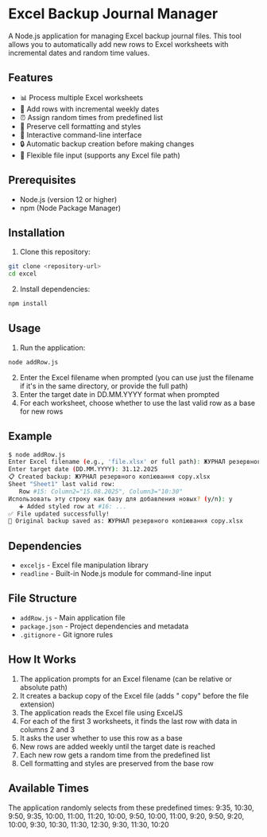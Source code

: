 # Excel Backup Journal Manager

A Node.js application for managing Excel backup journal files. This tool allows you to automatically add new rows to Excel worksheets with incremental dates and random time values.

## Features

- 📊 Process multiple Excel worksheets
- 📅 Add rows with incremental weekly dates
- ⏰ Assign random times from predefined list
- 🎨 Preserve cell formatting and styles
- 💾 Interactive command-line interface
- 🔒 Automatic backup creation before making changes
- 📁 Flexible file input (supports any Excel file path)

## Prerequisites

- Node.js (version 12 or higher)
- npm (Node Package Manager)

## Installation

1. Clone this repository:
```bash
git clone <repository-url>
cd excel
```

2. Install dependencies:
```bash
npm install
```

## Usage

1. Run the application:
```bash
node addRow.js
```
2. Enter the Excel filename when prompted (you can use just the filename if it's in the same directory, or provide the full path)
3. Enter the target date in DD.MM.YYYY format when prompted
4. For each worksheet, choose whether to use the last valid row as a base for new rows

## Example

```bash
$ node addRow.js
Enter Excel filename (e.g., 'file.xlsx' or full path): ЖУРНАЛ резервного копіювання.xlsx
Enter target date (DD.MM.YYYY): 31.12.2025
📋 Created backup: ЖУРНАЛ резервного копіювання copy.xlsx
Sheet "Sheet1" last valid row:
   Row #15: Column2="15.08.2025", Column3="10:30"
Использовать эту строку как базу для добавления новых? (y/n): y
   ➕ Added styled row at #16: ...
✅ File updated successfully!
💾 Original backup saved as: ЖУРНАЛ резервного копіювання copy.xlsx
```

## Dependencies

- `exceljs` - Excel file manipulation library
- `readline` - Built-in Node.js module for command-line input

## File Structure

- `addRow.js` - Main application file
- `package.json` - Project dependencies and metadata
- `.gitignore` - Git ignore rules

## How It Works

1. The application prompts for an Excel filename (can be relative or absolute path)
2. It creates a backup copy of the Excel file (adds " copy" before the file extension)
3. The application reads the Excel file using ExcelJS
4. For each of the first 3 worksheets, it finds the last row with data in columns 2 and 3
5. It asks the user whether to use this row as a base
6. New rows are added weekly until the target date is reached
7. Each new row gets a random time from the predefined list
8. Cell formatting and styles are preserved from the base row

## Available Times

The application randomly selects from these predefined times:
9:35, 10:30, 9:50, 9:35, 10:00, 11:00, 11:20, 10:00, 9:50, 10:00, 11:00, 9:20, 9:50, 9:20, 10:00, 9:30, 10:30, 11:30, 12:30, 9:30, 11:30, 10:20
